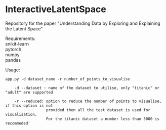 # InteractiveLatentSpace

Repository for the paper "Understanding Data by Exploring and Explaining the Latent Space"

Requirements:<br>
snikit-learn<br>
pytorch<br>
numpy<br>
pandas<br>

Usage:<br>

    app.py -d dataset_name -r number_of_points_to_visualise

        -d --dataset : name of the dataset to utilise, only "titanic" or "adult" are supported  

        -r --reduced: option to reduce the number of points to visualise, if this option is not 
                      provided then all the test dataset is used for visualisation. 
                      For the titanic dataset a number less than 5000 is recommeded'
